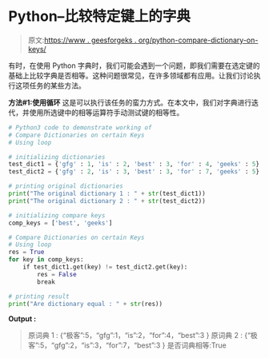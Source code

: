 # Python–比较特定键上的字典

> 原文:[https://www . geesforgeks . org/python-compare-dictionary-on-keys/](https://www.geeksforgeeks.org/python-compare-dictionaries-on-certain-keys/)

有时，在使用 Python 字典时，我们可能会遇到一个问题，即我们需要在选定键的基础上比较字典是否相等。这种问题很常见，在许多领域都有应用。让我们讨论执行这项任务的某些方法。

**方法#1:使用循环**
这是可以执行该任务的蛮力方式。在本文中，我们对字典进行迭代，并使用所选键中的相等运算符手动测试键的相等性。

```py
# Python3 code to demonstrate working of 
# Compare Dictionaries on certain Keys
# Using loop

# initializing dictionaries
test_dict1 = {'gfg' : 1, 'is' : 2, 'best' : 3, 'for' : 4, 'geeks' : 5}
test_dict2 = {'gfg' : 2, 'is' : 3, 'best' : 3, 'for' : 7, 'geeks' : 5}

# printing original dictionaries
print("The original dictionary 1 : " + str(test_dict1))
print("The original dictionary 2 : " + str(test_dict2))

# initializing compare keys 
comp_keys = ['best', 'geeks']

# Compare Dictionaries on certain Keys
# Using loop
res = True
for key in comp_keys:
    if test_dict1.get(key) != test_dict2.get(key):
        res = False
        break 

# printing result 
print("Are dictionary equal : " + str(res)) 
```

**Output :**

> 原词典 1 : {“极客”:5，“gfg”:1，“is”:2，“for”:4，“best”:3 }
> 原词典 2 : {“极客”:5，“gfg”:2，“is”:3，“for”:7，“best”:3 }
> 是否词典相等:True